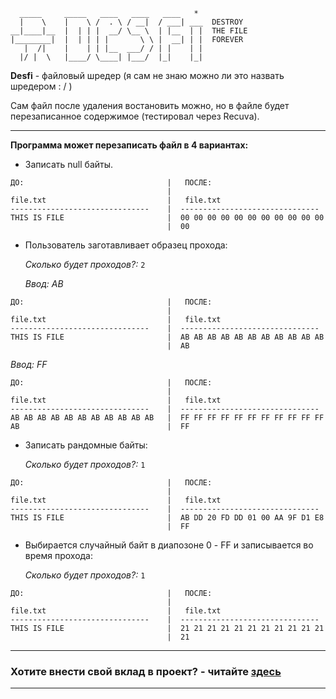 ```
  _____     _____   ____   ____   ____   *
  |    \    |    \ /  . \ / __|  / ___| ___  DESTROY
__|____|__  |  | | |  __/ \__ \  | |__  | |  THE FILE
|________|  |  | | | |       \ \ |  __| | |  FOREVER
   |  /|    |    | | |__  ___/ / | |    | |
  |/ |  \   |____/ \____| |___/  |_|    |_|  
```

**Desfi** - файловый шредер (я сам не знаю можно ли это назвать шредером : / )

Сам файл после удаления востановить можно, но в файле будет перезаписанное содержимое (тестировал через Recuva).

***

**Программа может перезаписать файл в 4 вариантах:**

- Записать null байты.

```
ДО:                                |   ПОСЛЕ:
                                   |
file.txt                           |   file.txt
-------------------------------    |  -------------------------------
THIS IS FILE                       |  00 00 00 00 00 00 00 00 00 00 00
                                   |  00
```

- Пользователь заготавливает образец прохода:

  *Сколько будет проходов?:* `2`
  
  *Ввод: AB*
```
ДО:                                |   ПОСЛЕ:
                                   |
file.txt                           |   file.txt
-------------------------------    |  -------------------------------
THIS IS FILE                       |  AB AB AB AB AB AB AB AB AB AB AB 
                                   |  AB 
```
  *Ввод: FF*

```
ДО:                                |   ПОСЛЕ:
                                   |
file.txt                           |   file.txt
-------------------------------    |  -------------------------------
AB AB AB AB AB AB AB AB AB AB AB   |  FF FF FF FF FF FF FF FF FF FF FF 
AB                                 |  FF 
```

- Записать рандомные байты:

  *Сколько будет проходов?:* `1`

```
ДО:                                |   ПОСЛЕ:
                                   |
file.txt                           |   file.txt
-------------------------------    |  -------------------------------
THIS IS FILE                       |  AB DD 20 FD DD 01 00 AA 9F D1 E8
                                   |  FF
```

- Выбирается случайный байт в диапозоне 0 - FF и записывается во время прохода:

  *Сколько будет проходов?:* `1`

```
ДО:                                |   ПОСЛЕ:
                                   |
file.txt                           |   file.txt
-------------------------------    |  -------------------------------
THIS IS FILE                       |  21 21 21 21 21 21 21 21 21 21 21
                                   |  21
```

***

### Хотите внести свой вклад в проект? - читайте [здесь](CONTRIBUTING.md)

***